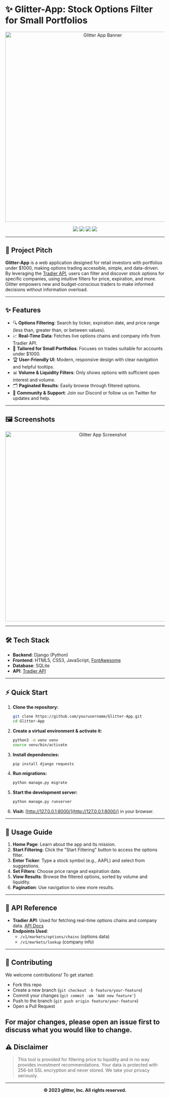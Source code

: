 # ✨ Glitter-App: Stock Options Filter for Small Portfolios

<p align="center">
  <img src="https://github.com/user-attachments/assets/7d1fb682-aa80-4f81-99a5-dd83e8205279" alt="Glitter App Banner" width="600"/>
</p>

<p align="center">
  <a href="https://twitter.com/glitteroptions?s=21&t=K2xvwYUI22wW4v2q4JbvMQ"><img src="https://img.shields.io/badge/Twitter-@glitteroptions-1DA1F2?style=flat&logo=twitter"/></a>
  <a href="https://discord.gg/7Xs3CTpH"><img src="https://img.shields.io/badge/Discord-Join%20Community-5865F2?style=flat&logo=discord"/></a>
  <img src="https://img.shields.io/badge/License-MIT-green.svg"/>
  <img src="https://img.shields.io/badge/PRs-Welcome-brightgreen.svg?style=flat-square"/>
</p>

---

## 🚀 Project Pitch

**Glitter-App** is a web application designed for retail investors with portfolios under $1000, making options trading accessible, simple, and data-driven. By leveraging the [Tradier API](https://developer.tradier.com/), users can filter and discover stock options for specific companies, using intuitive filters for price, expiration, and more. Glitter empowers new and budget-conscious traders to make informed decisions without information overload.

---

## ✨ Features

- 🔍 **Options Filtering**: Search by ticker, expiration date, and price range (less than, greater than, or between values).
- 📈 **Real-Time Data**: Fetches live options chains and company info from Tradier API.
- 💸 **Tailored for Small Portfolios**: Focuses on trades suitable for accounts under $1000.
- 🏆 **User-Friendly UI**: Modern, responsive design with clear navigation and helpful tooltips.
- 📊 **Volume & Liquidity Filters**: Only shows options with sufficient open interest and volume.
- 🗂️ **Paginated Results**: Easily browse through filtered options.
- 🤝 **Community & Support**: Join our Discord or follow us on Twitter for updates and help.

---

## 🖼️ Screenshots

<p align="center">
  <img src="https://github.com/user-attachments/assets/7d1fb682-aa80-4f81-99a5-dd83e8205279" alt="Glitter App Screenshot" width="600"/>
</p>

---

## 🛠️ Tech Stack

- **Backend**: Django (Python)
- **Frontend**: HTML5, CSS3, JavaScript, [FontAwesome](https://fontawesome.com/)
- **Database**: SQLite
- **API**: [Tradier API](https://developer.tradier.com/)

---

## ⚡ Quick Start

1. **Clone the repository:**
   ```bash
   git clone https://github.com/yourusername/Glitter-App.git
   cd Glitter-App
   ```
2. **Create a virtual environment & activate it:**
   ```bash
   python3 -m venv venv
   source venv/bin/activate
   ```
3. **Install dependencies:**
   ```bash
   pip install django requests
   ```
4. **Run migrations:**
   ```bash
   python manage.py migrate
   ```
5. **Start the development server:**
   ```bash
   python manage.py runserver
   ```
6. **Visit:** [http://127.0.0.1:8000/](http://127.0.0.1:8000/) in your browser.

---

## 📝 Usage Guide

1. **Home Page**: Learn about the app and its mission.
2. **Start Filtering**: Click the "Start Filtering" button to access the options filter.
3. **Enter Ticker**: Type a stock symbol (e.g., AAPL) and select from suggestions.
4. **Set Filters**: Choose price range and expiration date.
5. **View Results**: Browse the filtered options, sorted by volume and liquidity.
6. **Pagination**: Use navigation to view more results.

---

## 🔗 API Reference

- **Tradier API**: Used for fetching real-time options chains and company data. [API Docs](https://developer.tradier.com/documentation/options/get_option_chains)
- **Endpoints Used**:
  - `/v1/markets/options/chains` (options data)
  - `/v1/markets/lookup` (company info)

---

## 🤝 Contributing

We welcome contributions! To get started:

- Fork this repo
- Create a new branch (`git checkout -b feature/your-feature`)
- Commit your changes (`git commit -am 'Add new feature'`)
- Push to the branch (`git push origin feature/your-feature`)
- Open a Pull Request

## For major changes, please open an issue first to discuss what you would like to change.

## ⚠️ Disclaimer

> This tool is provided for filtering price to liquidity and in no way provides investment recommendations. Your data is protected with 256-bit SSL encryption and never stored. We take your privacy seriously.

---

<p align="center">
  <b>© 2023 glitter, Inc. All rights reserved.</b>
</p>
